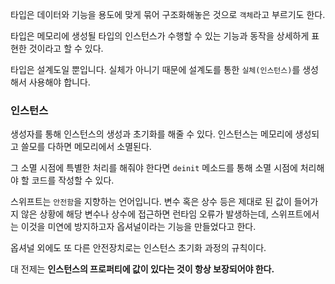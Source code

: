 타입은 데이터와 기능을 용도에 맞게 묶어 구조화해놓은 것으로 `객체`라고 부르기도 한다.

타입은 메모리에 생성될 타입의 인스턴스가 수행할 수 있는 기능과 동작을 상세하게 표현한 것이라고 할 수 있다.

타입은 설계도일 뿐입니다. 실체가 아니기 때문에 설계도를 통한 `실체(인스턴스)`를 생성해서 사용해야 합니다.

### 인스턴스
생성자를 통해 인스턴스의 생성과 초기화를 해줄 수 있다. 인스턴스는 메모리에 생성되고 쓸모를 다하면 메모리에서 소멸된다.

그 소멸 시점에 특별한 처리를 해줘야 한다면 `deinit` 메소드를 통해 소멸 시점에 처리해야 할 코드를 작성할 수 있다.

스위프트는 `안전함`을 지향하는 언어입니다. 변수 혹은 상수 등은 제대로 된 값이 들어가지 않은 상황에 해당 변수나 상수에 접근하면 런타임 오류가 발생하는데, 스위프트에서는 이것을 미연에 방지하고자 옵셔널이라는 기능을 만들었다고 한다.

옵셔널 외에도 또 다른 안전장치로는 인스턴스 초기화 과정의 규칙이다.

대 전제는 **인스턴스의 프로퍼티에 값이 있다는 것이 항상 보장되어야 한다.**